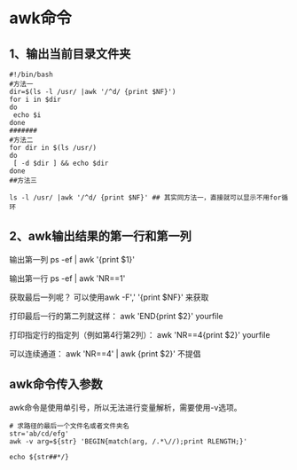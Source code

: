 # awk命令

## 1、输出当前目录文件夹
```
#!/bin/bash
#方法一 
dir=$(ls -l /usr/ |awk '/^d/ {print $NF}')
for i in $dir
do
 echo $i
done 
#######
#方法二
for dir in $(ls /usr/)
do
 [ -d $dir ] && echo $dir
done  
##方法三
 
ls -l /usr/ |awk '/^d/ {print $NF}' ## 其实同方法一，直接就可以显示不用for循环
```

## 2、awk输出结果的第一行和第一列
输出第一列
ps -ef | awk '{print $1}'

输出第一行
ps -ef | awk 'NR==1'

获取最后一列呢？
可以使用awk -F',' '{print $NF}' 来获取

打印最后一行的第二列就这样：
awk 'END{print $2}' yourfile

打印指定行的指定列（例如第4行第2列）：
awk 'NR==4{print $2}' yourfile

可以连续通道：
awk 'NR==4' | awk {print $2}' 不提倡

## awk命令传入参数
awk命令是使用单引号，所以无法进行变量解析，需要使用-v选项。

```
# 求路径的最后一个文件名或者文件夹名
str='ab/cd/efg'
awk -v arg=${str} 'BEGIN{match(arg, /.*\//);print RLENGTH;}'

echo ${str##*/}
```

